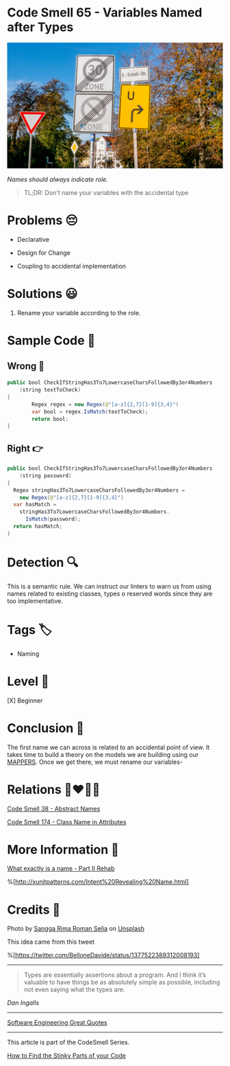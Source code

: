 # Code Smell 65 - Variables Named after Types

![Code Smell 65 - Variables Named after Types](Code%20Smell%2065%20-%20Variables%20Named%20after%20Types.jpg)

*Names should always indicate role.*

> TL;DR: Don't name your variables with the accidental type

# Problems 😔 

- Declarative

- Design for Change

- Coupling to accidental implementation

# Solutions 😃

1. Rename your variable according to the role.

# Sample Code 📖

## Wrong 🚫

<!-- [Gist Url](https://gist.github.com/mcsee/00c30c369fe7339e28d50f858392cf4c) -->

```java
public bool CheckIfStringHas3To7LowercaseCharsFollowedBy3or4Numbers
    (string textToCheck)
{
        Regex regex = new Regex(@"[a-z]{2,7}[1-9]{3,4}")
        var bool = regex.IsMatch(textToCheck);
        return bool;
}
```

## Right 👉

<!-- [Gist Url](https://gist.github.com/mcsee/91e3a3f2b1351fa0e09fb8c56a5c2779) -->

```java
public bool CheckIfStringHas3To7LowercaseCharsFollowedBy3or4Numbers
    (string password)
{
  Regex stringHas3To7LowercaseCharsFollowedBy3or4Numbers = 
    new Regex(@"[a-z]{2,7}[1-9]{3,4}")
  var hasMatch =
    stringHas3To7LowercaseCharsFollowedBy3or4Numbers.
      IsMatch(password);
  return hasMatch;  
}
```

# Detection 🔍

This is a semantic rule. We can instruct our linters to warn us from using names related to existing classes, types o reserved words since they are too implementative.

# Tags 🏷️

- Naming

# Level 🔋

[X] Beginner

# Conclusion 🏁

The first name we can across is related to an accidental point of view. It takes time to build a theory on the models we are building using our [MAPPERS](https://github.com/mcsee/Software-Design-Articles/tree/main/Articles/Theory/The%20One%20and%20Only%20Software%20Design%20Principle/readme.md). Once we get there, we must rename our variables-

# Relations 👩‍❤️‍💋‍👨

[Code Smell 38 - Abstract Names](https://github.com/mcsee/Software-Design-Articles/tree/main/Articles/Code%20Smells/Code%20Smell%2038%20-%20Abstract%20Names/readme.md)

[Code Smell 174 - Class Name in Attributes](https://github.com/mcsee/Software-Design-Articles/tree/main/Articles/Code%20Smells/Code%20Smell%20174%20-%20Class%20Name%20in%20Attributes/readme.md)

# More Information 📕

[What exactly is a name - Part II Rehab](https://github.com/mcsee/Software-Design-Articles/tree/main/Articles/Theory/What%20exactly%20is%20a%20name%20-%20Part%20II%20Rehab/readme.md)

%[http://xunitpatterns.com/Intent%20Revealing%20Name.html]

# Credits 🙏

Photo by [Sangga Rima Roman Selia](https://unsplash.com/@sxy_selia) on [Unsplash](https://unsplash.com/s/photos/name)
  
This idea came from this tweet

%[https://twitter.com/BelloneDavide/status/1377522389312008193]	    

* * *

> Types are essentially assertions about a program.  And I think it’s valuable to have things be as absolutely simple as possible, including not even saying what the types are.

_Dan Ingalls_
 
* * *
 
[Software Engineering Great Quotes](https://github.com/mcsee/Software-Design-Articles/tree/main/Articles/Quotes/Software%20Engineering%20Great%20Quotes/readme.md)

* * *

This article is part of the CodeSmell Series.

[How to Find the Stinky Parts of your Code](https://github.com/mcsee/Software-Design-Articles/tree/main/Articles/Code%20Smells/How%20to%20Find%20the%20Stinky%20parts%20of%20your%20Code/readme.md)
